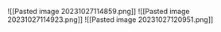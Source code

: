 ![[Pasted image 20231027114859.png]]
![[Pasted image 20231027114923.png]]
![[Pasted image 20231027120951.png]]



